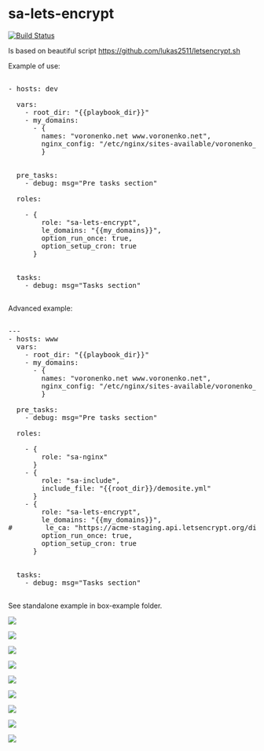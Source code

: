 sa-lets-encrypt
===============

[![Build Status](https://travis-ci.org/softasap/sa-lets-encrypt.svg?branch=master)](https://travis-ci.org/softasap/sa-lets-encrypt)

Is based on beautiful script https://github.com/lukas2511/letsencrypt.sh

Example of use:


<pre>

- hosts: dev

  vars:
    - root_dir: "{{playbook_dir}}"
    - my_domains:
      - {
        names: "voronenko.net www.voronenko.net",
        nginx_config: "/etc/nginx/sites-available/voronenko_net"
        }


  pre_tasks:
    - debug: msg="Pre tasks section"

  roles:

    - {
        role: "sa-lets-encrypt",
        le_domains: "{{my_domains}}",
        option_run_once: true,
        option_setup_cron: true
      }


  tasks:
    - debug: msg="Tasks section"

</pre>

Advanced example:

<pre>

---
- hosts: www
  vars:
    - root_dir: "{{playbook_dir}}"
    - my_domains:
      - {
        names: "voronenko.net www.voronenko.net",
        nginx_config: "/etc/nginx/sites-available/voronenko_net"
        }

  pre_tasks:
    - debug: msg="Pre tasks section"

  roles:

    - {
        role: "sa-nginx"
      }
    - {
        role: "sa-include",
        include_file: "{{root_dir}}/demosite.yml"
      }
    - {
        role: "sa-lets-encrypt",
        le_domains: "{{my_domains}}",
#        le_ca: "https://acme-staging.api.letsencrypt.org/directory",
        option_run_once: true,
        option_setup_cron: true
      }


  tasks:
    - debug: msg="Tasks section"

</pre>



See standalone example in box-example folder.


![](https://raw.github.com/softasap/sa-lets-encrypt/master/box-example/docs/1.png)

![](https://raw.github.com/softasap/sa-lets-encrypt/master/box-example/docs/2.png)

![](https://raw.github.com/softasap/sa-lets-encrypt/master/box-example/docs/3.png)

![](https://raw.github.com/softasap/sa-lets-encrypt/master/box-example/docs/4.png)

![](https://raw.github.com/softasap/sa-lets-encrypt/master/box-example/docs/5.png)

![](https://raw.github.com/softasap/sa-lets-encrypt/master/box-example/docs/6.png)

![](https://raw.github.com/softasap/sa-lets-encrypt/master/box-example/docs/7.png)

![](https://raw.github.com/softasap/sa-lets-encrypt/master/box-example/docs/8.png)

![](https://raw.github.com/softasap/sa-lets-encrypt/master/box-example/docs/9.png)
